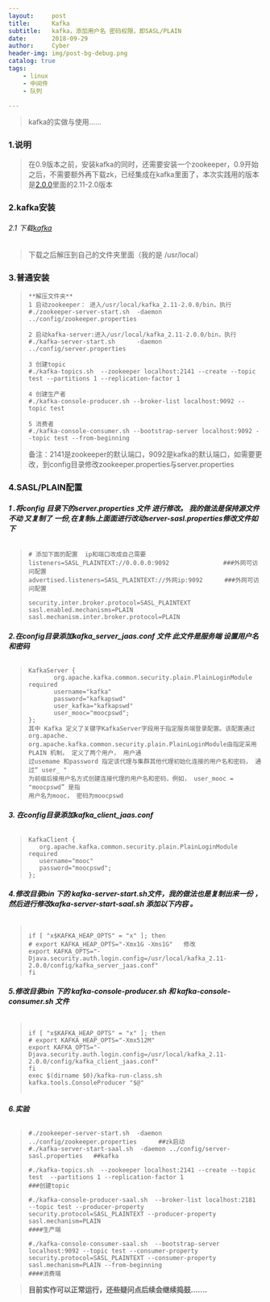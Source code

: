 ```yaml
---
layout:     post
title:      Kafka
subtitle:   kafka，添加用户名 密码权限，即SASL/PLAIN
date:       2018-09-29
author:     Cyber
header-img: img/post-bg-debug.png
catalog: true
tags:
    - linux
    - 中间件
    - 队列

---
```


> kafka的实做与使用......



### 1.说明

>  在0.9版本之前，安装kafka的同时，还需要安装一个zookeeper，0.9开始之后，不需要额外再下载zk，已经集成在kafka里面了，本次实践用的版本是[2.0.0](http://apache.fayea.com/kafka/2.0.0/)里面的2.11-2.0版本



###  2.kafka安装

###### 2.1 下载[kafka](http://apache.fayea.com/kafka/)

> 下载之后解压到自己的文件夹里面（我的是 /usr/local）



### 3.普通安装

> ```
> **解压文件夹**
> 1 启动zookeeper： 进入/usr/local/kafka_2.11-2.0.0/bin，执行
> #./zookeeper-server-start.sh  -daemon ../config/zookeeper.properties
> 
> 2 启动kafka-server:进入/usr/local/kafka_2.11-2.0.0/bin，执行
> #./kafka-server-start.sh      -daemon ../config/server.properties
> 
> 3 创建topic
> #./kafka-topics.sh  --zookeeper localhost:2141 --create --topic test --partitions 1 --replication-factor 1
> 
> 4 创建生产者
> #./kafka-console-producer.sh --broker-list localhost:9092 --topic test
> 
> 5 消费者
> #./kafka-console-consumer.sh --bootstrap-server localhost:9092 --topic test --from-beginning
> ```
>
> 备注：2141是zookeeper的默认端口，9092是kafka的默认端口，如需要更改，到config目录修改zookeeper.properties与server.properties





### 4.SASL/PLAIN配置

###### **1 .将config 目录下的server.properties 文件 进行修改。 我的做法是保持源文件不动 又复制了 一份,在复制s上面面进行改动server-sasl.properties修改文件如下**

>```
># 添加下面的配置  ip和端口改成自己需要
>listeners=SASL_PLAINTEXT://0.0.0.0:9092               ###外网可访问配置
>advertised.listeners=SASL_PLAINTEXT://外网ip:9092      ###外网可访问配置
>
>security.inter.broker.protocol=SASL_PLAINTEXT
>sasl.enabled.mechanisms=PLAIN
>sasl.mechanism.inter.broker.protocol=PLAIN
>```



###### **2.在config目录添加kafka_server_jaas.conf 文件 此文件是服务端 设置用户名  和密码**

>```
>KafkaServer {
>        org.apache.kafka.common.security.plain.PlainLoginModule required
>        username="kafka"
>        password="kafkapswd"
>        user_kafka="kafkapswd"
>        user_mooc="moocpswd";
>};
>其中 Kafka 定义了关键字KafkaServer字段用于指定服务端登录配置。该配置通过org.apache.
>org.apache.kafka.common.security.plain.PlainLoginModule由指定采用PLAIN 机制， 定义了两个用户， 用户通
>过usemame 和password 指定该代理与集群其他代理初始化连接的用户名和密码， 通过“ user_ "
>为前缀后接用户名方式创建连接代理的用户名和密码，例如， user_mooc = "moocpswd” 是指
>用户名为mooc， 密码为moocpswd 
>```



###### **3. 在config目录添加kafka_client_jaas.conf**

>```
>KafkaClient {
>    org.apache.kafka.common.security.plain.PlainLoginModule required
>    username="mooc"
>    password="moocpswd";
>};
>```



###### **4.修改目录bin 下的 kafka-server-start.sh文件，我的做法也是复制出来一份 ，然后进行修改kafka-server-start-saal.sh  添加以下内容 。**

>```
>
>if [ "x$KAFKA_HEAP_OPTS" = "x" ]; then
># export KAFKA_HEAP_OPTS="-Xmx1G -Xms1G"   修改
>export KAFKA_OPTS="-Djava.security.auth.login.config=/usr/local/kafka_2.11-2.0.0/config/kafka_server_jaas.conf"
>fi
>
>```



###### **5.修改目录bin 下的  kafka-console-producer.sh 和 kafka-console-consumer.sh 文件**

>```
>
>if [ "x$KAFKA_HEAP_OPTS" = "x" ]; then
># export KAFKA_HEAP_OPTS="-Xmx512M"
>export KAFKA_OPTS="-Djava.security.auth.login.config=/usr/local/kafka_2.11-2.0.0/config/kafka_client_jaas.conf"
>fi
>exec $(dirname $0)/kafka-run-class.sh kafka.tools.ConsoleProducer "$@"
>                                                                       
>```



###### **6.实验**

>```
>#./zookeeper-server-start.sh  -daemon ../config/zookeeper.properties      ##zk启动
>#./kafka-server-start-saal.sh  -daemon ../config/server-sasl.properties   ##kafka
>
>#./kafka-topics.sh  --zookeeper localhost:2141 --create --topic test  --partitions 1 --replication-factor 1                                                ###创建topic
>
>#./kafka-console-producer-saal.sh  --broker-list localhost:2181 --topic test --producer-property security.protocol=SASL_PLAINTEXT --producer-property sasl.mechanism=PLAIN                                                    ####生产端
>
>#./kafka-console-consumer-saal.sh  --bootstrap-server localhost:9092 --topic test --consumer-property security.protocol=SASL_PLAINTEXT --consumer-property sasl.mechanism=PLAIN --from-beginning                                   ####消费端     
>```



> **目前实作可以正常运行，还些疑问点后续会继续捣鼓.......**











